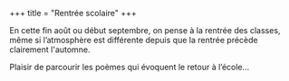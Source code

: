+++
title = "Rentrée scolaire"
+++

En cette fin août ou début septembre, on pense à la rentrée des classes, même si l’atmosphère est différente depuis que la rentrée précède clairement l'automne.

Plaisir de parcourir les poèmes qui évoquent le retour à l’école...